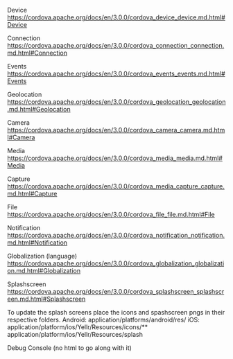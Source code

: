 
Device
https://cordova.apache.org/docs/en/3.0.0/cordova_device_device.md.html#Device

Connection
https://cordova.apache.org/docs/en/3.0.0/cordova_connection_connection.md.html#Connection

Events
https://cordova.apache.org/docs/en/3.0.0/cordova_events_events.md.html#Events

Geolocation
https://cordova.apache.org/docs/en/3.0.0/cordova_geolocation_geolocation.md.html#Geolocation

Camera
https://cordova.apache.org/docs/en/3.0.0/cordova_camera_camera.md.html#Camera

Media
https://cordova.apache.org/docs/en/3.0.0/cordova_media_media.md.html#Media

Capture
https://cordova.apache.org/docs/en/3.0.0/cordova_media_capture_capture.md.html#Capture

File
https://cordova.apache.org/docs/en/3.0.0/cordova_file_file.md.html#File

Notification
https://cordova.apache.org/docs/en/3.0.0/cordova_notification_notification.md.html#Notification

Globalization (language)
https://cordova.apache.org/docs/en/3.0.0/cordova_globalization_globalization.md.html#Globalization

Splashscreen
https://cordova.apache.org/docs/en/3.0.0/cordova_splashscreen_splashscreen.md.html#Splashscreen

To update the splash screens place the icons and spashscreen pngs in their respective folders.
Android:
application/platforms/android/res/
iOS:
application/platform/ios/Yellr/Resources/icons/**
application/platform/ios/Yellr/Resources/splash

Debug Console
(no html to go along with it)